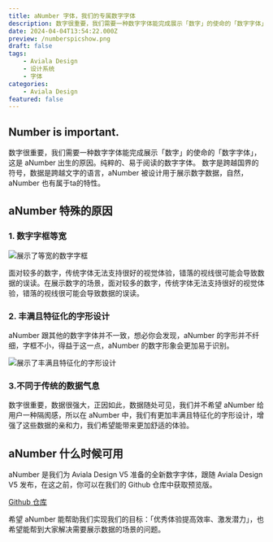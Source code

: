 ```yaml
---
title: aNumber 字体，我们的专属数字字体
description: 数字很重要，我们需要一种数字字体能完成展示「数字」的使命的「数字字体」，这是 aNumber 出生的原因。纯粹的、易于阅读的数字字体。
date: 2024-04-04T13:54:22.000Z
preview: /numberspicshow.png
draft: false
tags:
    - Aviala Design
    - 设计系统
    - 字体
categories:
    - Aviala Design
featured: false
---
```


## Number is important.

数字很重要，我们需要一种数字字体能完成展示「数字」的使命的「数字字体」，这是 aNumber 出生的原因。纯粹的、易于阅读的数字字体。
数字是跨越国界的符号，数据是跨越文字的语言，aNumber 被设计用于展示数字数据，自然，aNumber 也有属于ta的特性。

## aNumber 特殊的原因

### 1. 数字字框等宽

![展示了等宽的数字字框](/numbersShow.png)

面对较多的数字，传统字体无法支持很好的视觉体验，错落的视线很可能会导致数据的误读。在展示数字的场景，面对较多的数字，传统字体无法支持很好的视觉体验，错落的视线很可能会导致数据的误读。

### 2. 丰满且特征化的字形设计

aNumber 跟其他的数字字体并不一致，想必你会发现，aNumber 的字形并不纤细，字框不小，得益于这一点，aNumber 的数字形象会更加易于识别。

![展示了丰满且特征化的字形设计](/numbersType.png)

### 3.不同于传统的数据气息

数字很重要，数据很强大，正因如此，数据随处可见，我们并不希望 aNumber 给用户一种隔阂感，所以在 aNumber 中，我们有更加丰满且特征化的字形设计，增强了这些数据的亲和力，我们希望能带来更加舒适的体验。

## aNumber 什么时候可用

aNumber 是我们为 Aviala Design V5 准备的全新数字字体，跟随 Aviala Design V5 发布，在这之前，你可以在我们的 Github 仓库中获取预览版。

[Github 仓库](https://github.com/aviala-design/aNumber)

希望 aNumber 能帮助我们实现我们的目标：「优秀体验提高效率、激发潜力」，也希望能帮到大家解决需要展示数据的场景的问题。